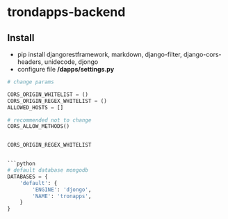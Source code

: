 # trondapps-backend

## Install

* pip install djangorestframework, markdown, django-filter, django-cors-headers, unidecode, djongo
* configure file **/dapps/settings.py**

```python
# change params

CORS_ORIGIN_WHITELIST = ()
CORS_ORIGIN_REGEX_WHITELIST = ()
ALLOWED_HOSTS = []

# recommended not to change
CORS_ALLOW_METHODS() 


CORS_ORIGIN_REGEX_WHITELIST


```python 
# default database mongodb
DATABASES = {
    'default': {
        'ENGINE': 'djongo',
        'NAME': 'tronapps',
    }
}
```

